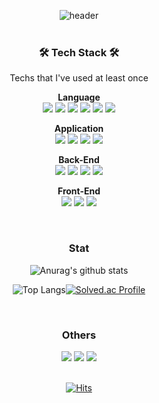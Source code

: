<div align="center">
  
![header](https://capsule-render.vercel.app/api?type=waving&height=200&text=WorldOneTop!&fontAlign=70&fontAlignY=40&color=gradient)
<br>
<br>

<h3>🛠 Tech Stack 🛠</h3>
  Techs that I've used at least once<br>
  
  
  <b>Language</b><br>
  <img src="https://img.shields.io/badge/Kotlin-7F52FF?style=flat-square&logo=C%2B%2B&logoColor=white"/>
  <img src="https://img.shields.io/badge/Java-007396?style=flat-square&logo=Java&logoColor=white"/> 
  <img src="https://img.shields.io/badge/Python-3766AB?style=flat-square&logo=Python&logoColor=white"/>
  <img src="https://img.shields.io/badge/Dart-0175C2?style=flat-square&logo=Python&logoColor=white"/>
  <img src="https://img.shields.io/badge/C-A8B9CC?style=flat-square&logo=Python&logoColor=white"/>
  <img src="https://img.shields.io/badge/C++-00599C?style=flat-square&logo=Python&logoColor=white"/>
  
  <b>Application</b><br>
  <img src="https://img.shields.io/badge/Android-3DDC84?style=flat-square&logo=C%2B%2B&logoColor=white"/>
  <img src="https://img.shields.io/badge/Django-092E20?style=flat-square&logo=C%2B%2B&logoColor=white"/>
  <img src="https://img.shields.io/badge/Flutter-02569B?style=flat-square&logo=C%2B%2B&logoColor=white"/>
  <img src="https://img.shields.io/badge/Node.js-339933?style=flat-square&logo=MySql&logoColor=white"/>
  
  <b>Back-End</b><br>
  <img src="https://img.shields.io/badge/Mysql-E6B91E?style=flat-square&logo=MySql&logoColor=white"/>
  <img src="https://img.shields.io/badge/PHP-777BB4?style=flat-square&logo=MySql&logoColor=white"/>
  <img src="https://img.shields.io/badge/Linux-FCC624?style=flat-square&logo=MySql&logoColor=white"/>
  <img src="https://img.shields.io/badge/Apache-D22128?style=flat-square&logo=MySql&logoColor=white"/>
  
  <b>Front-End</b><br>
  <img src="https://img.shields.io/badge/HTML5-E34F26?style=flat-square&logo=css3&logoColor=white"/>
  <img src="https://img.shields.io/badge/Javascript-ffb13b?style=flat-square&logo=javascript&logoColor=white"/>
  <img src="https://img.shields.io/badge/css-1572B6?style=flat-square&logo=css3&logoColor=white"/>
  
<br>



<h3 >Stat</h3>
  
  ![Anurag's github stats](https://github-readme-stats.vercel.app/api?username=WorldOneTop&show_icons=true&theme=vue)
  
  ![Top Langs](https://github-readme-stats.vercel.app/api/top-langs/?username=WorldOneTop&layout=compact&theme=vue)[![Solved.ac Profile](http://mazassumnida.wtf/api/generate_badge?boj=dlwpdlf147)](https://solved.ac/dlwpdlf147)

<br>
  
  
<h3 >Others</h3>
  <a href="https://velog.io/@dlwpdlf147"><img src="https://img.shields.io/badge/Tech%20Blog-11B48A?style=flat-square&logo=Vimeo&logoColor=white&link=https://velog.io/@dlwpdlf147"/></a>
  <a href="https://www.instagram.com/woo0_hooo/"><img src="https://img.shields.io/badge/Notion-000000?style=flat-square&logo=Instagram&logoColor=white&link=https://www.instagram.com/woo0_hooo/"/></a>
  <a href="mailto:dlwpdlf147@naver.com"><img src="https://img.shields.io/badge/Naver-03C75A?style=flat-square&logo=Gmail&logoColor=white&link=dlwpdlf147@naver.com"/></a>
  
  
<br>
<br>
  
  [![Hits](https://hits.seeyoufarm.com/api/count/incr/badge.svg?url=https%3A%2F%2Fgithub.com%2FWorldOneTop%2Fhit-counter&count_bg=%2379C83D&title_bg=%23555555&icon=github.svg&icon_color=%23E7E7E7&title=hits&edge_flat=false)](https://hits.seeyoufarm.com)
  
</div>
